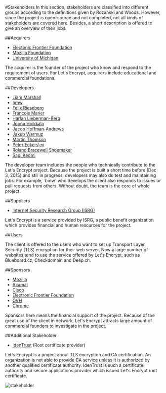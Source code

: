 #Stakeholders
In this section, stakeholders are classified into different groups according to the definitions given by Rozanski and Woods. However, since the project is open-source and not completed, not all kinds of stakeholders are covered here. Besides, a short description is offered to give an overview of their jobs.

##Acquirers
- [Electonic Frontier Foundation](https://www.eff.org/)
- [Mozilla Foundation](https://www.mozilla.org/en-US/)
- [University of Michigan](https://en.wikipedia.org/wiki/University_of_Michigan)

The acquirer is the founder of the project who know and respond to the requirement of users. For Let's Encrypt, acquirers include educational and commercial foundations.

##Developers
- [Liam Marshall](https://github.com/ArchimedesPi)
- [bmw](https://github.com/bmw)
- [Felix Rieseberg](https://github.com/felixrieseberg)
- [Francois Marier](https://github.com/fmarier)
- [Harlan Lieberman-Berg](https://github.com/hlieberman)
- [Joona Hoikkala](https://github.com/joohoi)
- [Jacob Hoffman-Andrews](https://github.com/jsha)
- [Jakub Warmuz](https://github.com/kuba)
- [Martin Thomson](https://github.com/martinthomson)
- [Peter Eckersley](https://github.com/pde)
- [Roland Bracewell Shoemaker](https://github.com/rolandshoemaker)
- [Sagi Kedmi](https://github.com/sagi)

The developer team includes the people who technically contribute to the Let's Encrypt project. Because the project is built a short time before (Dec 3, 2015) and still in progress, developers may also do test and maintaining jobs. For example, ´bmw´ who develops the client also responds to issues or pull requests from others. Without doubt, the team is the core of whole project.

##Suppliers
- [Internet Security Research Group (ISRG)](https://letsencrypt.org/isrg/)

Let's Encrypt is a service provided by ISRG, a public benefit organization which provides financial and human resources for the project.

##Users

The client is offered to the users who want to set up Transport Layer Security (TLS) encryption for their web server. Now a large number of websites tend to use the service offered by Let's Encrypt, such as Blueboard.cz, Checkdomain and Deep.ch.

##Sponsors
- [Mozilla](https://www.mozilla.org/)
- [Akamai](http://www.akamai.com/)
- [Cisco](http://www.cisco.com/)
- [Electronic Frontier Foundation](https://www.eff.org/)
- [OVH](https://www.ovh.com/)
- [Chrome](https://www.google.com/chrome/)

Sponsors here means the financial support of the project. Because of the great use of the client in network, Let's Encrypt attracts large amount of commercial founders to investigate in the project. 

##Additional Stakeholder
- [IdenTrust](https://www.identrust.com/) (Root certificate provider)

Let's Encrypt is a project about TLS encryption and CA certification. An organization is not able to provide CA service unless it is authorized by another qualified certificate authority.  IdenTrust is such a certificate authority and secure applications provider which issued Let's Encrypt root certificate.

![stakeholder](https://github.com/delftswa2016/team-letsencrypt/blob/master/D1/stakeholder.png)
